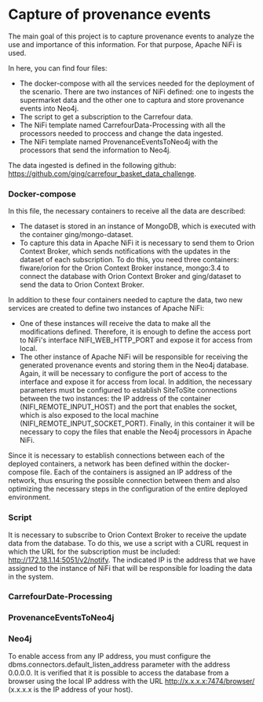 # Capture of provenance events
The main goal of this project is to capture provenance events to analyze the use and importance of this information. For that purpose, Apache NiFi is used.

In here, you can find four files:
- The docker-compose with all the services needed for the deployment of the scenario. There are two instances of NiFi defined: one to ingests the supermarket data and the other one to captura and store provenance events into Neo4j. 
- The script to get a subscription to the Carrefour data.
- The NiFi template named CarrefourData-Processing with all the processors needed to proccess and change the data ingested.
- The NiFi template named ProvenanceEventsToNeo4j with the processors that send the information to Neo4j.

The data ingested is defined in the following github: https://github.com/ging/carrefour_basket_data_challenge.

### Docker-compose
In this file, the necessary containers to receive all the data are described:
- The dataset is stored in an instance of MongoDB, which is executed with the container ging/mongo-dataset.
- To capture this data in Apache NiFi it is necessary to send them to Orion Context Broker, which sends notifications with the updates in the dataset of each subscription. To do this, you need three containers: fiware/orion for the Orion Context Broker instance, mongo:3.4 to connect the database with Orion Context Broker and ging/dataset to send the data to Orion Context Broker.

In addition to these four containers needed to capture the data, two new services are created to define two instances of Apache NiFi:
- One of these instances will receive the data to make all the modifications defined. Therefore, it is enough to define the access port to NiFi's interface NIFI_WEB_HTTP_PORT and expose it for access from local.
- The other instance of Apache NiFi will be responsible for receiving the generated provenance events and storing them in the Neo4j database. Again, it will be necessary to configure the port of access to the interface and expose it for access from local. In addition, the necessary parameters must be configured to establish SiteToSite connections between the two instances: the IP address of the container (NIFI_REMOTE_INPUT_HOST) and the port that enables the socket, which is also exposed to the local machine (NIFI_REMOTE_INPUT_SOCKET_PORT). Finally, in this container it will be necessary to copy the files that enable the Neo4j processors in Apache NiFi.

Since it is necessary to establish connections between each of the deployed containers, a network has been defined within the docker-compose file. Each of the containers is assigned an IP address of the network, thus ensuring the possible connection between them and also optimizing the necessary steps in the configuration of the entire deployed environment.

### Script
It is necessary to subscribe to Orion Context Broker to receive the update data from the database. To do this, we use a script with a CURL request in which the URL for the subscription must be included: http://172.18.1.14:5051/v2/notify. The indicated IP is the address that we have assigned to the instance of NiFi that will be responsible for loading the data in the system.

### CarrefourDate-Processing


### ProvenanceEventsToNeo4j

### Neo4j
To enable access from any IP address, you must configure the dbms.connectors.default_listen_address parameter with the address 0.0.0.0. It is verified that it is possible to access the database from a browser using the local IP address with the URL http://x.x.x.x:7474/browser/ (x.x.x.x is the IP address of your host).
